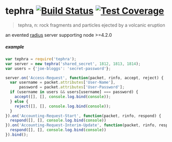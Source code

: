 
# tephra [![Build Status](https://travis-ci.org/io-digital/tephra.svg?branch=master)](https://travis-ci.org/io-digital/tephra) [![Test Coverage](https://codeclimate.com/github/io-digital/tephra/badges/coverage.svg)](https://codeclimate.com/github/io-digital/tephra/coverage)

> tephra, n: rock fragments and particles ejected by a volcanic eruption

an evented [radius](https://en.wikipedia.org/wiki/RADIUS) server supporting node >=4.2.0

##### example

```javascript
var tephra = require('tephra');
var server = new tephra('shared_secret', 1812, 1813, 1814);
var users = {'joe-bloggs': 'secret-password'};

server.on('Access-Request', function(packet, rinfo, accept, reject) {
  var username = packet.attributes['User-Name'],
      password = packet.attributes['User-Password'];
  if (username in users && users[username] === password) {
    accept([], [], console.log.bind(console));
  } else {
    reject([], [], console.log.bind(console));
  }
}).on('Accounting-Request-Start', function(packet, rinfo, respond) {
  respond([], [], console.log.bind(console))
}).on('Accounting-Request-Interim-Update', function(packet, rinfo, respond) {
  respond([], [], console.log.bind(console))
}).bind();
```
